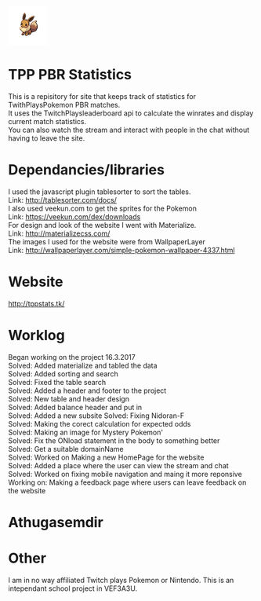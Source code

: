 ![TPP_PBR](_install/133.png)

# TPP PBR Statistics 

This is a repisitory for site that keeps track of statistics for TwithPlaysPokemon PBR matches. <br />
It uses the TwitchPlaysleaderboard api to calculate the winrates and display current match statistics. <br />
You can also watch the stream and interact with people in the chat without having to leave the site. <br />

# Dependancies/libraries
I used the javascript plugin tablesorter to sort the tables.  <br />
Link: http://tablesorter.com/docs/  <br />
I also used veekun.com to get the sprites for the Pokemon  <br />
Link: https://veekun.com/dex/downloads  <br />
For design and look of the website I went with Materialize.  <br />
Link: http://materializecss.com/ <br />
The images I used for the website were from WallpaperLayer <br />
Link: http://wallpaperlayer.com/simple-pokemon-wallpaper-4337.html <br />

# Website
http://tppstats.tk/
# Worklog
Began working on the project 16.3.2017  <br />
Solved: Added materialize and tabled the data  <br />
Solved: Added sorting and search  <br />
Solved: Fixed the table search  <br />
Solved: Added a header and footer to the project  <br />
Solved: New table and header design  <br />
Solved: Added balance header and put in   <br />
Solved: Added a new subsite
Solved: Fixing Nidoran-F  <br />
Solved: Making the corect calculation for expected odds   <br />
Solved: Making an image for Mystery Pokemon'  <br />
Solved: Fix the ONload statement in the body to something better  <br />
Solved: Get a suitable domainName <br />
Solved: Worked on Making a new HomePage for the website <br />
Solved: Added a place where the user can view the stream and chat <br />
Solved: Worked on fixing mobile navigation and maing it more reponsive <br />
Working on: Making a feedback page where users can leave feedback on the website <br />
# Athugasemdir

# Other
I am in no way affiliated Twitch plays Pokemon or Nintendo. This is an intependant school project in VEF3A3U.

